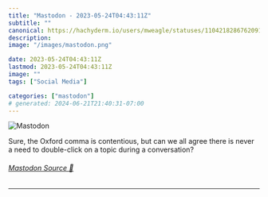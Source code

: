 ```yaml
---
title: "Mastodon - 2023-05-24T04:43:11Z"
subtitle: ""
canonical: https://hachyderm.io/users/mweagle/statuses/110421828676209194
description:
image: "/images/mastodon.png"

date: 2023-05-24T04:43:11Z
lastmod: 2023-05-24T04:43:11Z
image: ""
tags: ["Social Media"]

categories: ["mastodon"]
# generated: 2024-06-21T21:40:31-07:00
---
```

![Mastodon](/images/mastodon.png)

<p>Sure, the Oxford comma is contentious, but can we all agree there is never a need to double-click on a topic during a conversation?</p>


###### [Mastodon Source 🐘](https://hachyderm.io/@mweagle/110421828676209194)

___
